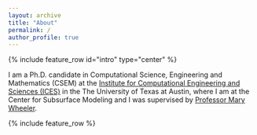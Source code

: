 ```yaml
---
layout: archive
title: "About"
permalink: /
author_profile: true
---
```


{% include feature_row id="intro" type="center" %}

I am a Ph.D. candidate in Computational Science, Engineering and Mathematics (CSEM) at 
the [Institute for Computational Engineering and Sciences (ICES)](https://www.ices.utexas.edu/)  in the The University of Texas at Austin, 
where I am at the Center for Subsurface Modeling and I was supervised by [Professor Mary Wheeler](http://users.ices.utexas.edu/~mfw/).

{% include feature_row %}